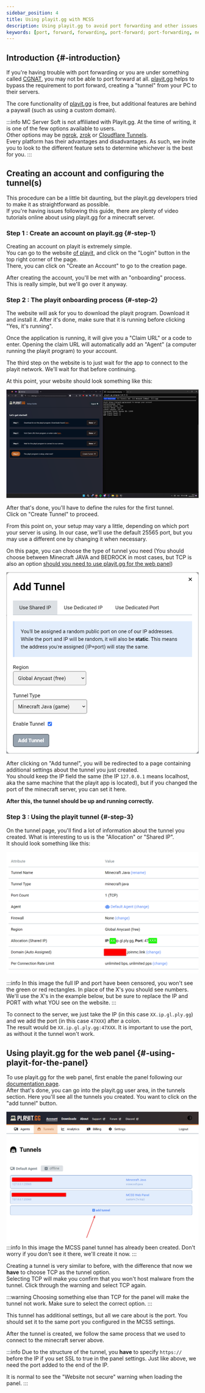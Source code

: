 ```yaml
---
sidebar_position: 4
title: Using playit.gg with MCSS
description: Using playit.gg to avoid port forwarding and other issues
keywords: [port, forward, forwarding, port-forward; port-forwarding, network, friends, join, internet, playit.gg, playit, ngrok, tunnel]
---
```


## Introduction {#-introduction}

If you're having trouble with port forwarding or you are under something called [CGNAT](https://en.wikipedia.org/wiki/Carrier-grade_NAT), you may not be able to port forward at all.
[playit.gg](https://playit.gg/) helps to bypass the requirement to port forward, creating a "tunnel" from your PC to their servers.  

The core functionality of [playit.gg](https://playit.gg/) is free, but additional features are behind a paywall (such as using a custom domain).

:::info
MC Server Soft is not affiliated with Playit.gg. At the time of writing, it is one of the few options available to users.  
Other options may be [ngrok](https://ngrok.io), [zrok](https://zrok.io) or [Cloudflare Tunnels](https://cloudflare.com/).  
Every platform has their advantages and disadvantages. As such, we invite you to look to the different feature sets to determine whichever is the best for you.
:::

## Creating an account and configuring the tunnel(s)

This procedure can be a little bit daunting, but the playit.gg developers tried to make it as straightforward as possible.  
If you're having issues following this guide, there are plenty of video tutorials online about using playit.gg for a minecraft server.

### Step 1 : Create an account on playit.gg {#-step-1}

Creating an account on playit is extremely simple.  
You can go to the website [of playit](https://playit.gg), and click on the "Login" button in the top right corner of the page.  
There, you can click on "Create an Account" to go to the creation page.

After creating the account, you'll be met with an "onboarding" process.  
This is really simple, but we'll go over it anyway.

### Step 2 : The playit onboarding process {#-step-2}

The website will ask for you to download the playit program. Download it and install it. After it's done, make sure that it is running before clicking "Yes, it's running".  

Once the application is running, it will give you a "Claim URL" or a code to enter. Opening the claim URL will automatically add an "Agent" (a computer running the playit program) to your account.  

The third step on the website is to just wait for the app to connect to the playit network. We'll wait for that before continuing.  

At this point, your website should look something like this:  

![Full screen screenshot with the playit.gg onboarding process](/img/docs/playitgg/playitonboarding.png)

After that's done, you'll have to define the rules for the first tunnel.  
Click on "Create Tunnel" to proceed.  

From this point on, your setup may vary a little, depending on which port your server is using. In our case, we'll use the default 25565 port, but you may use a different one by changing it when necessary.  

On this page, you can choose the type of tunnel you need (You should choose between Minecraft JAVA and BEDROCK in most cases, but TCP is also an option [should you need to use playit.gg for the web panel](#-using-playit-for-the-panel))

![Image of the playit tunnel configuration, in the "shared IP" tab, using the free region option and Minecraft JAVA option. Tunnel is enabled.](/img/docs/playitgg/playittunnelconf.png)

After clicking on "Add tunnel", you will be redirected to a page containing additional settings about the tunnel you just created.  
You should keep the IP field the same (the IP `127.0.0.1` means localhost, aka the same machine that the playit app is located), but if you changed the port of the minecraft server, you can set it here.  

**After this, the tunnel should be up and running correctly.**  

### Step 3 : Using the playit tunnel {#-step-3}

On the tunnel page, you'll find a lot of information about the tunnel you created. What is interesting to us is the "Allocation" or "Shared IP".  
It should look something like this:  

![Image containing the playit tunnel information](/img/docs/playitgg/playittunnelinfo.png)

:::info
In this image the full IP and port have been censored, you won't see the green or red rectangles. In place of the X's you should see numbers.  
We'll use the X's in the example below, but be sure to replace the IP and PORT with what YOU see on the website.
:::

To connect to the server, we just take the IP (in this case `XX.ip.gl.ply.gg`) and we add the port (in this case `47XXX`) after a colon.  
The result would be `XX.ip.gl.ply.gg:47XXX`. It is important to use the port, as without it the tunnel won't work.

## Using playit.gg for the web panel {#-using-playit-for-the-panel}

To use playit.gg for the web panel, first enable the panel following our [documentation page](/webpanel/getting-started).  
After that's done, you can go into the playit.gg user area, in the tunnels section. Here you'll see all the tunnels you created. You want to click on the "add tunnel" button.

![Image of the tunnel list, containing a total of two tunnels. An arrow points to the "add tunnel" button.](/img/docs/playitgg/playittunneladdtunnel.png)
:::info
In this image the MCSS panel tunnel has already been created. Don't worry if you don't see it there, we'll create it now.
:::

Creating a tunnel is very similar to before, with the difference that now we **have** to choose TCP as the tunnel option.  
Selecting TCP will make you confirm that you won't host malware from the tunnel. Click through the warning and select TCP again.

:::warning
Choosing something else than TCP for the panel will make the tunnel not work. Make sure to select the correct option.
:::

This tunnel has additional settings, but all we care about is the port. You should set it to the same port you configured in the MCSS settings.

After the tunnel is created, we follow the same process that we used to connect to the minecraft server above.

:::info
Due to the structure of the tunnel, you **have** to specify `https://` before the IP if you set SSL to true in the panel settings. Just like above, we need the port added to the end of the IP.

It is normal to see the "Website not secure" warning when loading the panel.
:::
